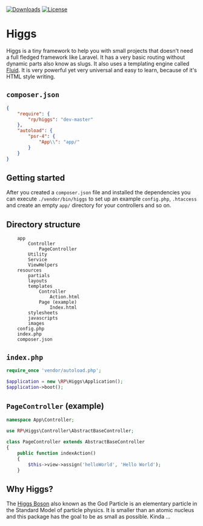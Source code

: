 [![Downloads](https://img.shields.io/packagist/dt/rp/higgs.svg)](https://packagist.org/packages/rp/higgs)
[![License](https://img.shields.io/github/license/runepiper/higgs.svg)](https://github.com/runepiper/higgs/blob/master/LICENSE)

# Higgs

Higgs is a tiny framework to help you with small projects that doesn't need a full fledged framework like Laravel. It has a very basic routing without dynamic parts also know as slugs. It also uses a templating engine called [Fluid](https://github.com/TYPO3/Fluid). It is very powerful yet very universal and easy to learn, because of it's HTML style writing.

## `composer.json`
```JSON
{
    "require": {
        "rp/higgs": "dev-master"
    },
    "autoload": {
        "psr-4": {
            "App\\": "app/"
        }
    }
}
```

## Getting started

After you created a `composer.json` file and installed the dependencies you can execute `./vendor/bin/higgs` to set up an example `config.php`, `.htaccess` and create an empty `app/` directory for your controllers and so on.

## Directory structure
```
    app
        Controller
            PageController
        Utility
        Service
        ViewHelpers
    resources
        partials
        layouts
        templates
            Controller
                Action.html
            Page (example)
                Index.html
        stylesheets
        javascripts
        images
    config.php
    index.php
    composer.json
```

## `index.php`
```php
require_once 'vendor/autoload.php';

$application = new \RP\Higgs\Application();
$application->boot();
```

## `PageController` (example)
```php
namespace App\Controller;

use RP\Higgs\Controller\AbstractBaseController;

class PageController extends AbstractBaseController
{
    public function indexAction()
    {
        $this->view->assign('helloWorld', 'Hello World');
    }
```

## Why Higgs?

The [Higgs Boson](https://en.wikipedia.org/wiki/Higgs_boson) also known as the God Particle is an elementary particle in the Standard Model of particle physics. It is smaller than an atomic nucleus and this package has the goal to be as small as possible. Kinda …
